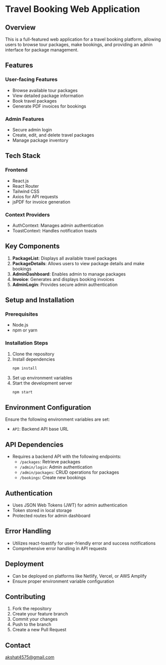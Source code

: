 # Travel Booking Web Application

## Overview

This is a full-featured web application for a travel booking platform, allowing users to browse tour packages, make bookings, and providing an admin interface for package management.

## Features

### User-facing Features
- Browse available tour packages
- View detailed package information
- Book travel packages
- Generate PDF invoices for bookings

### Admin Features
- Secure admin login
- Create, edit, and delete travel packages
- Manage package inventory

## Tech Stack

### Frontend
- React.js
- React Router
- Tailwind CSS
- Axios for API requests
- jsPDF for invoice generation

### Context Providers
- AuthContext: Manages admin authentication
- ToastContext: Handles notification toasts

## Key Components

1. **PackageList**: Displays all available travel packages
2. **PackageDetails**: Allows users to view package details and make bookings
3. **AdminDashboard**: Enables admin to manage packages
4. **Invoice**: Generates and displays booking invoices
5. **AdminLogin**: Provides secure admin authentication

## Setup and Installation

### Prerequisites
- Node.js
- npm or yarn

### Installation Steps
1. Clone the repository
2. Install dependencies
   ```bash
   npm install
   ```
3. Set up environment variables
4. Start the development server
   ```bash
   npm start
   ```

## Environment Configuration

Ensure the following environment variables are set:
- `API`: Backend API base URL

## API Dependencies

- Requires a backend API with the following endpoints:
  - `/packages`: Retrieve packages
  - `/admin/login`: Admin authentication
  - `/admin/packages`: CRUD operations for packages
  - `/bookings`: Create new bookings

## Authentication

- Uses JSON Web Tokens (JWT) for admin authentication
- Token stored in local storage
- Protected routes for admin dashboard

## Error Handling

- Utilizes react-toastify for user-friendly error and success notifications
- Comprehensive error handling in API requests

## Deployment

- Can be deployed on platforms like Netlify, Vercel, or AWS Amplify
- Ensure proper environment variable configuration

## Contributing

1. Fork the repository
2. Create your feature branch
3. Commit your changes
4. Push to the branch
5. Create a new Pull Request

## Contact

akshat4575@gmail.com